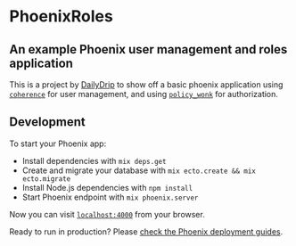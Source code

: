 # PhoenixRoles
## An example Phoenix user management and roles application

This is a project by [DailyDrip](https://www.dailydrip.com) to show off a basic
phoenix application using [`coherence`](https://github.com/smpallen99/coherence)
for user management, and using
[`policy_wonk`](https://github.com/boydm/policy_wonk) for authorization.

## Development

To start your Phoenix app:

  * Install dependencies with `mix deps.get`
  * Create and migrate your database with `mix ecto.create && mix ecto.migrate`
  * Install Node.js dependencies with `npm install`
  * Start Phoenix endpoint with `mix phoenix.server`

Now you can visit [`localhost:4000`](http://localhost:4000) from your browser.

Ready to run in production? Please [check the Phoenix deployment guides](http://www.phoenixframework.org/docs/deployment).
